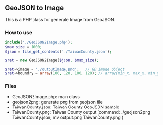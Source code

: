 ## GeoJSON to Image

This is a PHP class for generate Image from GeoJSON.

### How to use

```php
include('./GeoJSON2Image.php');
$max_size = 1000;
$json = file_get_contents('./TaiwanCounty.json');

$ret = new GeoJSON2Image($json, $max_size);

$ret->image = './outputImage.png';   // GD Image object
$ret->boundry = array(100, 120, 100, 120); // array(min_x, max_x, min_y, max_y) boundry
```

### Files
* GeoJSON2Image.php: main class
* geojson2png: generate png from geojson file
* TaiwanCounty.json: Taiwan County GeoJSON sample
* TaiwanCounty.png: Taiwan County output (command: ./geojson2png TaiwanCounty.json; mv output.png TaiwanCounty.png )
